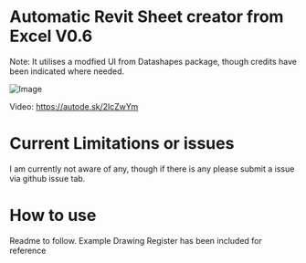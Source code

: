 
# Automatic Revit Sheet creator from Excel V0.6

Note: It utilises a modfied UI from Datashapes package, though credits have been indicated where needed.

![Image](https://github.com/brencass/DynamoGraphs/blob/master/0001-Excel%20to%20Revit%20Sheet%20Creation/Sheet%20Creation%20Script%20Overview.png?raw=true)

Video: https://autode.sk/2lcZwYm

# Current Limitations or issues

I am currently not aware of any, though if there is any please submit a issue via github issue tab.

# How to use
Readme to follow.
Example Drawing Register has been included for reference
